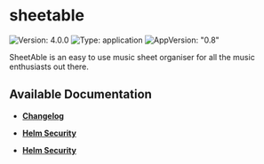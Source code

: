 # sheetable

![Version: 4.0.0](https://img.shields.io/badge/Version-4.0.0-informational?style=flat-square) ![Type: application](https://img.shields.io/badge/Type-application-informational?style=flat-square) ![AppVersion: "0.8"](https://img.shields.io/badge/AppVersion-"0.8"-informational?style=flat-square)

SheetAble is an easy to use music sheet organiser for all the music enthusiasts out there.

## Available Documentation

- [**Changelog**](CHANGELOG)

- [**Helm Security**](container-security)

- [**Helm Security**](helm-security)

